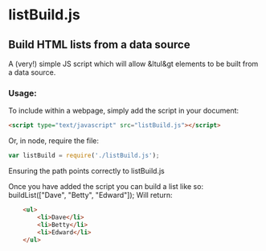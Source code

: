 # listBuild.js
## Build HTML lists from a data source
A (very!) simple JS script which will allow &ltul&gt elements to be built from a data source.

### Usage:
To include within a webpage, simply add the script in your document:
```html
<script type="text/javascript" src="listBuild.js"></script>
```
Or, in node, require the file:
```javascript
var listBuild = require('./listBuild.js');
```
Ensuring the path points correctly to listBuild.js

Once you have added the script you can build a list like so:
	buildList(["Dave", "Betty", "Edward"]);
Will return:
```html	
	<ul>
		<li>Dave</li>
		<li>Betty</li>
		<li>Edward</li>
	</ul>
```